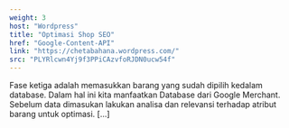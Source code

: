 ```yaml
---
weight: 3
host: "Wordpress"
title: "Optimasi Shop SEO"
href: "Google-Content-API"
link: "https://chetabahana.wordpress.com/"
src: "PLYRlcwn4Yj9f3PPiCAzvfoRJDN0ucw54f"
---
```

Fase ketiga adalah memasukkan barang yang sudah dipilih kedalam database. Dalam hal ini kita manfaatkan Database dari Google Merchant. Sebelum data dimasukan lakukan analisa dan relevansi terhadap atribut barang untuk optimasi. [...]
